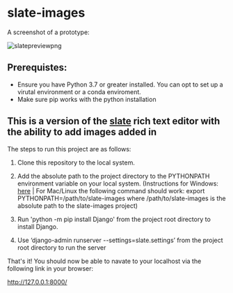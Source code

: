 # slate-images

A screenshot of a prototype:

![slatepreviewpng](https://i.ibb.co/PC6d36T/slate-preview.png)

## Prerequistes:

*  Ensure you have Python 3.7 or greater installed. You can opt to set up a virutal environment or a conda enviroment.
*  Make sure pip works with the python installation 

## This is a version of the [slate](https://github.com/ianstormtaylor/slate) rich text editor with the ability to add images added in

The steps to run this project are as follows:

1. Clone this repository to the local system.

2. Add the absolute path to the project directory to the PYTHONPATH environment variable on your local system. 
(Instructions for Windows: [here](https://stackoverflow.com/questions/3701646/how-to-add-to-the-pythonpath-in-windows-so-it-finds-my-modules-packages) | For Mac/Linux the following command should work: export PYTHONPATH=/path/to/slate-images where /path/to/slate-images is the absolute path to the slate-images project)

4. Run 'python -m pip install Django' from the project root directory to install Django.
  
5. Use ‘django-admin runserver --settings=slate.settings’ from the project root directory to run the server
  

That&#39;s it! You should now be able to navate to your localhost via the following link in your browser:

http://127.0.0.1:8000/

